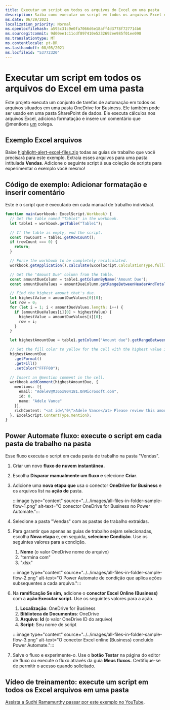 ```yaml
---
title: Executar um script em todos os arquivos do Excel em uma pasta
description: Saiba como executar um script em todos os arquivos Excel em uma pasta em OneDrive for Business.
ms.date: 06/29/2021
localization_priority: Normal
ms.openlocfilehash: a595c31c9e0fa7066d6e18aff4d3778f727714b6
ms.sourcegitcommit: 9d00ee1c11cdf897410e5232692ee985f01ee098
ms.translationtype: MT
ms.contentlocale: pt-BR
ms.lasthandoff: 08/05/2021
ms.locfileid: "53772320"
---
```

# <a name="run-a-script-on-all-excel-files-in-a-folder"></a>Executar um script em todos os arquivos do Excel em uma pasta

Este projeto executa um conjunto de tarefas de automação em todos os arquivos situados em uma pasta OneDrive for Business. Ele também pode ser usado em uma pasta SharePoint de dados.
Ele executa cálculos nos arquivos Excel, adiciona formatação e insere um comentário que @mentions [um](https://support.microsoft.com/office/90701709-5dc1-41c7-aa48-b01d4a46e8c7) colega.

## <a name="sample-excel-files"></a>Exemplo Excel arquivos

Baixe <a href="https://github.com/OfficeDev/office-scripts-docs/blob/master/docs/resources/samples/highlight-alert-excel-files.zip?raw=true">highlight-alert-excel-files.zip</a> todas as guias de trabalho que você precisará para este exemplo. Extraia esses arquivos para uma pasta intitulada **Vendas**. Adicione o seguinte script à sua coleção de scripts para experimentar o exemplo você mesmo!

## <a name="sample-code-add-formatting-and-insert-comment"></a>Código de exemplo: Adicionar formatação e inserir comentário

Este é o script que é executado em cada manual de trabalho individual.

```TypeScript
function main(workbook: ExcelScript.Workbook) {
  // Get the table named "Table1" in the workbook.
  let table1 = workbook.getTable("Table1");

  // If the table is empty, end the script.
  const rowCount = table1.getRowCount();
  if (rowCount === 0) {
    return;
  }

  // Force the workbook to be completely recalculated.
  workbook.getApplication().calculate(ExcelScript.CalculationType.full);

  // Get the "Amount Due" column from the table.
  const amountDueColumn = table1.getColumnByName('Amount Due');
  const amountDueValues = amountDueColumn.getRangeBetweenHeaderAndTotal().getValues();

  // Find the highest amount that's due.
  let highestValue = amountDueValues[0][0];
  let row = 0;
  for (let i = 1; i < amountDueValues.length; i++) {
    if (amountDueValues[i][0] > highestValue) {
      highestValue = amountDueValues[i][0];
      row = i;
    }
  }

  let highestAmountDue = table1.getColumn("Amount due").getRangeBetweenHeaderAndTotal().getRow(row);

  // Set the fill color to yellow for the cell with the highest value in the "Amount Due" column.
  highestAmountDue
    .getFormat()
    .getFill()
    .setColor("FFFF00");

  // Insert an @mention comment in the cell.
  workbook.addComment(highestAmountDue, {
    mentions: [{
      email: "AdeleV@M365x904181.OnMicrosoft.com",
      id: 0,
      name: "Adele Vance"
    }],
    richContent: "<at id=\"0\">Adele Vance</at> Please review this amount"
  }, ExcelScript.ContentType.mention);
}
```

## <a name="power-automate-flow-run-the-script-on-every-workbook-in-the-folder"></a>Power Automate fluxo: execute o script em cada pasta de trabalho na pasta

Esse fluxo executa o script em cada pasta de trabalho na pasta "Vendas".

1. Criar um novo **fluxo de nuvem instantânea.**
1. Escolha **Disparar manualmente um fluxo e** selecione **Criar**.
1. Adicione uma **nova etapa que** usa o conector **OneDrive for Business** e os arquivos list na **ação de** pasta.

    :::image type="content" source="../../images/all-files-in-folder-sample-flow-1.png" alt-text="O conector OneDrive for Business no Power Automate.":::
1. Selecione a pasta "Vendas" com as pastas de trabalho extraídas.
1. Para garantir que apenas as guias de trabalho sejam selecionadas, escolha **Nova etapa** e, em seguida, **selecione Condição**. Use os seguintes valores para a condição.
    1. **Nome** (o valor OneDrive nome do arquivo)
    1. "termina com"
    1. "xlsx"

    :::image type="content" source="../../images/all-files-in-folder-sample-flow-2.png" alt-text="O Power Automate de condição que aplica ações subsequentes a cada arquivo.":::
1. Na **ramificação Se sim,** adicione o **conector Excel Online (Business)** com a **ação Executar script.** Use os seguintes valores para a ação.
    1. **Localização**: OneDrive for Business
    1. **Biblioteca de Documentos**: OneDrive
    1. **Arquivo**: **Id** (o valor OneDrive ID do arquivo)
    1. **Script**: Seu nome de script

    :::image type="content" source="../../images/all-files-in-folder-sample-flow-3.png" alt-text="O conector Excel online (Business) concluído Power Automate.":::
1. Salve o fluxo e experimente-o. Use o **botão Testar** na página do editor de fluxo ou execute o fluxo através da guia **Meus fluxos.** Certifique-se de permitir o acesso quando solicitado.

## <a name="training-video-run-a-script-on-all-excel-files-in-a-folder"></a>Vídeo de treinamento: execute um script em todos os Excel arquivos em uma pasta

[Assista a Sudhi Ramamurthy passar por este exemplo no YouTube](https://youtu.be/xMg711o7k6w).
